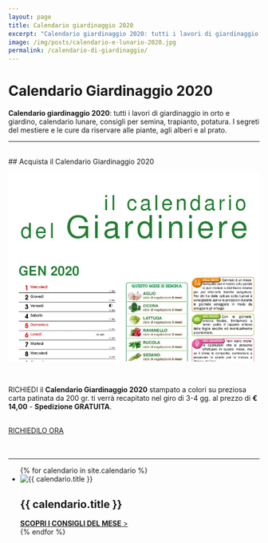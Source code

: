 ```yaml
---
layout: page
title: Calendario giardinaggio 2020
excerpt: "Calendario giardinaggio 2020: tutti i lavori di giardinaggio in orto e giardino, calendario lunare, consigli per semina, trapianto, potatura. Scaricalo in PDF."
image: /img/posts/calendario-e-lunario-2020.jpg
permalink: /calendario-di-giardinaggio/
---
```

<script type="application/ld+json">{"@context":"https://schema.org/","@type":"Product","name":"Il Calendario del Giardiniere","image":"https://www.giardiniere-potasiepe.fvg.it/img/posts/calendario-e-lunario-2020.jpg","description":"Il calendario del giardiniere con tutti i promemoria dei lavori in giardino, orto e frutteto. I segreti dei giardineiri, le cure da riservare a piante, alberi e prato.","sku":"claneda_giard_2020","mpn":"calenda_2020","brand":{"@type":"Brand","name":"POTASIEPE"},"review":{"@type":"Review","reviewRating":{"@type":"Rating","ratingValue":"5","bestRating":"5"},"author":{"@type":"Person","name":"Giancarlo"},"description":"Il calendario è magnifico e mi è stato consegnato a tempo di record.","name":"Calendario bellissimo e molto utile"},"aggregateRating":{"@type":"AggregateRating","ratingValue":"5","reviewCount":"10"},"offers":{"@type":"Offer","url":"https://www.giardiniere-potasiepe.fvg.it/calendario-di-giardinaggio/","priceCurrency":"EUR","price":"14","priceValidUntil":"2021-12-31","itemCondition":"https://schema.org/NewCondition","availability":"https://schema.org/InStock","seller":{"@type":"Organization","name":"POTASIEPE"}}}</script>

# Calendario Giardinaggio 2020

**Calendario giardinaggio 2020**: tutti i lavori di giardinaggio in orto e giardino, calendario lunare, consigli per semina, trapianto, potatura. I segreti del mestiere e le cure da riservare alle piante, agli alberi e al prato.

___

<br/>
## Acquista il Calendario Giardinaggio 2020
<br/>

![calendario giardinaggio 2020](/img/posts/calendario-e-lunario-2020.jpg "calendario giardinaggio 2020")

<br/>

RICHIEDI il **Calendario Giardinaggio 2020** stampato a colori su preziosa carta patinata da 200 gr. ti verrà recapitato nel giro di 3-4 gg. al prezzo di **€ 14,00** - **Spedizione GRATUITA**.

<br/>
<div class="text-center">
  <a title="Richiedi il Calendario Giardinaggio" href="/contatti/" class="button">RICHIEDILO ORA</a>
</div>
<br/><br/>

___


<div class="list-collection">
<ul>
	{% for calendario in site.calendario %}
		<li>
		  <img src="{% include relative-src.html src=calendario.image %}" alt="{{ calendario.title }}">
			<div>
			<h2><span class="name">{{ calendario.title }}</span></h2>
			<a href="{{ site.baseurl }}{{ calendario.url }}"><strong>SCOPRI I CONSIGLI DEL MESE</strong> &gt;</a>
			</div>
		</li>
	{% endfor %}
</ul>
</div>
